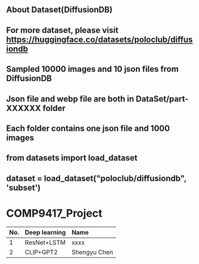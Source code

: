 ## About Dataset(DiffusionDB)
## For more dataset, please visit https://huggingface.co/datasets/poloclub/diffusiondb
## Sampled 10000 images and 10 json files from DiffusionDB
## Json file and webp file are both in DataSet/part-XXXXXX folder
## Each folder contains one json file and 1000 images

## from datasets import load_dataset
## dataset = load_dataset("poloclub/diffusiondb", 'subset')

# COMP9417_Project
No. | Deep learning | Name
| :----- | :----- | :----- 
1 | ResNet+LSTM | xxxx
2 | CLIP+GPT2 | Shengyu Chen
